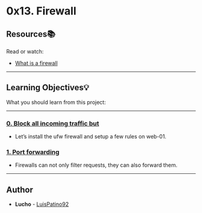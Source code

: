 # 0x13. Firewall

## Resources:books:
Read or watch:
* [What is a firewall](https://intranet.hbtn.io/rltoken/QS5iHSDU_woydPRIb68sOw)

---
## Learning Objectives:bulb:
What you should learn from this project:

---

### [0. Block all incoming traffic but](./0-block_all_incoming_traffic_but)
* Let’s install the ufw firewall and setup a few rules on web-01.


### [1. Port forwarding](./100-port_forwarding)
* Firewalls can not only filter requests, they can also forward them.

---

## Author
* **Lucho** - [LuisPatino92](https://github.com/LuisPatino92)